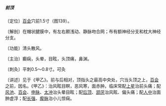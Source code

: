 ##### 前顶

〔定位〕[百会](https://www.gmzyjc.com/read/zjs/zjs3.2.2-0.0.1.3.20.md)穴前1.5寸（图139）。

〔解剖〕在帽状腱膜中，有左右颞浅动、静脉吻合网；布有额神经分支和枕大神经分支。

〔功能〕清头散风。

〔主治〕癫痫，头晕，目眩，头顶痛，鼻渊。

〔刺灸〕平刺0.5～0.8寸。可灸

〔讲述〕见于《甲乙》。前与后相对，顶指头之最高中央处，穴当头顶之上，[百会](https://www.gmzyjc.com/read/zjs/zjs3.2.2-0.0.1.3.20.md)之前，因名。《甲乙》：治风眩目瞑，恶风寒，面赤肿。临床常配[上星](https://www.gmzyjc.com/read/zjs/zjs3.2.2-0.0.1.3.23.md)治前头痛；配[风池](https://www.gmzyjc.com/read/zjs/zjs3.1.9-12-0.0.3.3.20.md)、[百会](https://www.gmzyjc.com/read/zjs/zjs3.2.2-0.0.1.3.20.md)、[申脉](https://www.gmzyjc.com/read/zjs/zjs3.1.7-8-0.0.1.3.62.md)、[太冲](https://www.gmzyjc.com/read/zjs/zjs3.1.9-12-0.0.4.3.3.md)治头晕目眩；配[后顶](https://www.gmzyjc.com/read/zjs/zjs3.2.2-0.0.1.3.19.md)、[颔厌](https://www.gmzyjc.com/read/zjs/zjs3.1.9-12-0.0.3.3.4.md)治风眩、偏头痛；配[人中](https://www.gmzyjc.com/read/zjs/zjs3.2.2-0.0.1.3.26.md)治面肿虚浮；配[长强](https://www.gmzyjc.com/read/zjs/zjs3.2.2-0.0.1.3.1.md)、[瘈脉](https://www.gmzyjc.com/read/zjs/zjs3.1.9-12-0.0.2.3.18.md)治小儿惊痫。
